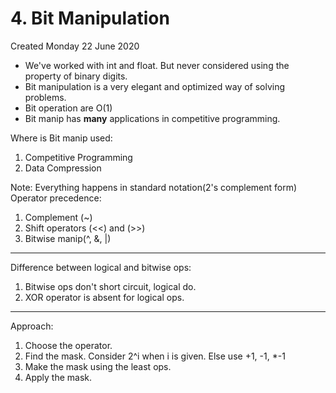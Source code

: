 # 4. Bit Manipulation
Created Monday 22 June 2020


* We've worked with int and float. But never considered using the property of binary digits.
* Bit manipulation is a very elegant and optimized way of solving problems.
* Bit operation are O(1)
* Bit manip has **many** applications in competitive programming.

Where is Bit manip used:

1. Competitive Programming
2. Data Compression


Note: Everything happens in standard notation(2's complement form)
Operator precedence:

1. Complement (~)
2. Shift operators (<<) and (>>)
3. Bitwise manip(^, &, |)


*****

Difference between logical and bitwise ops:

1. Bitwise ops don't short circuit, logical do.
2. XOR operator is absent for logical ops.


*****

Approach:

1. Choose the operator.
2. Find the mask. Consider 2^i when i is given. Else use +1, -1, *-1
3. Make the mask using the least ops.
4. Apply the mask.


